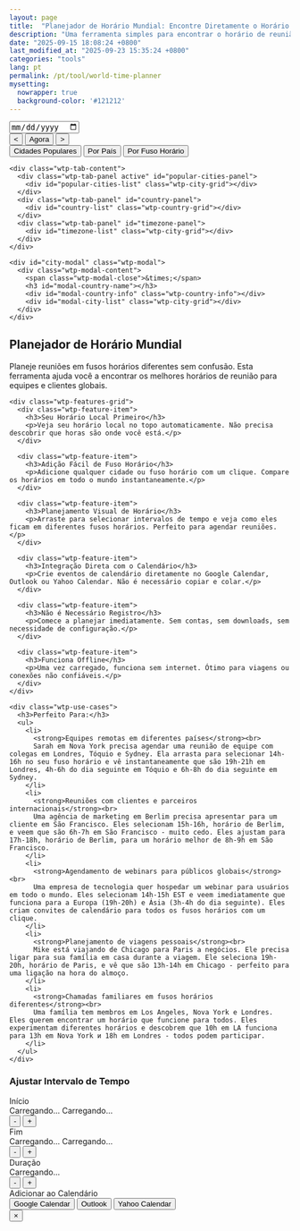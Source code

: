 ```yaml
---
layout: page
title:  "Planejador de Horário Mundial: Encontre Diretamente o Horário de Reunião Perfeito para Equipes Globais"
description: "Uma ferramenta simples para encontrar o horário de reunião perfeito em diferentes fusos horários. Selecione cidades ou fusos horários e visualize a sobreposição de horários."
date: "2025-09-15 18:08:24 +0800"
last_modified_at: "2025-09-23 15:35:24 +0800"
categories: "tools"
lang: pt
permalink: /pt/tool/world-time-planner
mysetting:
  nowrapper: true
  background-color: '#121212'
---
```


<link rel="stylesheet" href="/assets/css/world-time-planner.css?v=11">

<div id="world-time-planner-app">

  <div id="wtp-timeline-container" class="wtp-timeline-container">
    <div class="wtp-timeline-header">
      <div class="wtp-date-controls">
        <div id="wtp-date-buttons"></div>
        <input type="date" id="wtp-date-picker">
      </div>
      <div class="wtp-time-nav-controls">
        <button id="wtp-scroll-left-btn" title="Rolar para a esquerda">&lt;</button>
        <button id="wtp-now-btn" title="Ir para a hora atual">Agora</button>
        <button id="wtp-scroll-right-btn" title="Rolar para a direita">&gt;</button>
      </div>
    </div>
        <div id="wtp-scroll-container">
          <div id="wtp-rows-wrapper" style="position: relative;">
              <div id="wtp-time-rows"></div>
              <div id="wtp-time-selector" style="display: none;"></div>
          </div>
        </div>
  </div>

  <div class="wtp-selectors-container">
    <div class="wtp-tab-buttons">
      <div class="wtp-tab-btn-container">
        <button class="wtp-tab-btn active" data-tab="popular">Cidades Populares</button>
        <button class="wtp-tab-btn" data-tab="country">Por País</button>
        <button class="wtp-tab-btn" data-tab="timezone">Por Fuso Horário</button>
      </div>
    </div>
    
    <div class="wtp-tab-content">
      <div class="wtp-tab-panel active" id="popular-cities-panel">
        <div id="popular-cities-list" class="wtp-city-grid"></div>
      </div>
      <div class="wtp-tab-panel" id="country-panel">
        <div id="country-list" class="wtp-country-grid"></div>
      </div>
      <div class="wtp-tab-panel" id="timezone-panel">
        <div id="timezone-list" class="wtp-city-grid"></div>
      </div>
    </div>
    
    <div id="city-modal" class="wtp-modal">
      <div class="wtp-modal-content">
        <span class="wtp-modal-close">&times;</span>
        <h3 id="modal-country-name"></h3>
        <div id="modal-country-info" class="wtp-country-info"></div>
        <div id="modal-city-list" class="wtp-city-grid"></div>
      </div>
    </div>
  </div>

  <div class="wtp-features-section">
    <h2>Planejador de Horário Mundial</h2>
    <p class="wtp-features-intro">
      Planeje reuniões em fusos horários diferentes sem confusão. Esta ferramenta ajuda você a encontrar os melhores horários de reunião para equipes e clientes globais.
    </p>
    
    <div class="wtp-features-grid">
      <div class="wtp-feature-item">
        <h3>Seu Horário Local Primeiro</h3>
        <p>Veja seu horário local no topo automaticamente. Não precisa descobrir que horas são onde você está.</p>
      </div>
      
      <div class="wtp-feature-item">
        <h3>Adição Fácil de Fuso Horário</h3>
        <p>Adicione qualquer cidade ou fuso horário com um clique. Compare os horários em todo o mundo instantaneamente.</p>
      </div>
      
      <div class="wtp-feature-item">
        <h3>Planejamento Visual de Horário</h3>
        <p>Arraste para selecionar intervalos de tempo e veja como eles ficam em diferentes fusos horários. Perfeito para agendar reuniões.</p>
      </div>
      
      <div class="wtp-feature-item">
        <h3>Integração Direta com o Calendário</h3>
        <p>Crie eventos de calendário diretamente no Google Calendar, Outlook ou Yahoo Calendar. Não é necessário copiar e colar.</p>
      </div>
      
      <div class="wtp-feature-item">
        <h3>Não é Necessário Registro</h3>
        <p>Comece a planejar imediatamente. Sem contas, sem downloads, sem necessidade de configuração.</p>
      </div>
      
      <div class="wtp-feature-item">
        <h3>Funciona Offline</h3>
        <p>Uma vez carregado, funciona sem internet. Ótimo para viagens ou conexões não confiáveis.</p>
      </div>
    </div>
    
    <div class="wtp-use-cases">
      <h3>Perfeito Para:</h3>
      <ul>
        <li>
          <strong>Equipes remotas em diferentes países</strong><br>
          Sarah em Nova York precisa agendar uma reunião de equipe com colegas em Londres, Tóquio e Sydney. Ela arrasta para selecionar 14h-16h no seu fuso horário e vê instantaneamente que são 19h-21h em Londres, 4h-6h do dia seguinte em Tóquio e 6h-8h do dia seguinte em Sydney.
        </li>
        <li>
          <strong>Reuniões com clientes e parceiros internacionais</strong><br>
          Uma agência de marketing em Berlim precisa apresentar para um cliente em São Francisco. Eles selecionam 15h-16h, horário de Berlim, e veem que são 6h-7h em São Francisco - muito cedo. Eles ajustam para 17h-18h, horário de Berlim, para um horário melhor de 8h-9h em São Francisco.
        </li>
        <li>
          <strong>Agendamento de webinars para públicos globais</strong><br>
          Uma empresa de tecnologia quer hospedar um webinar para usuários em todo o mundo. Eles selecionam 14h-15h EST e veem imediatamente que funciona para a Europa (19h-20h) e Ásia (3h-4h do dia seguinte). Eles criam convites de calendário para todos os fusos horários com um clique.
        </li>
        <li>
          <strong>Planejamento de viagens pessoais</strong><br>
          Mike está viajando de Chicago para Paris a negócios. Ele precisa ligar para sua família em casa durante a viagem. Ele seleciona 19h-20h, horário de Paris, e vê que são 13h-14h em Chicago - perfeito para uma ligação na hora do almoço.
        </li>
        <li>
          <strong>Chamadas familiares em fusos horários diferentes</strong><br>
          Uma família tem membros em Los Angeles, Nova York e Londres. Eles querem encontrar um horário que funcione para todos. Eles experimentam diferentes horários e descobrem que 10h em LA funciona para 13h em Nova York и 18h em Londres - todos podem participar.
        </li>
      </ul>
    </div>
  </div>

  <!-- Time Range Selection Dialog -->
  <div id="wtp-range-dialog" class="wtp-range-dialog">
    <div class="wtp-range-dialog-content">
      <div class="wtp-range-dialog-body">
        <div id="wtp-range-info">
          <h3>Ajustar Intervalo de Tempo</h3>
          <div class="wtp-range-edit-container">
            <div class="wtp-range-edit-item">
              <label>Início</label>
              <div class="wtp-datetime-display">
                <span class="wtp-date-value" id="wtp-start-date-display">Carregando...</span>
                <span class="wtp-time-value" id="wtp-start-time-display">Carregando...</span>
              </div>
              <div class="wtp-btn-group">
                <button class="wtp-time-btn wtp-time-decrease" data-target="start" data-direction="decrease">-</button>
                <button class="wtp-time-btn wtp-time-increase" data-target="start" data-direction="increase">+</button>
              </div>
            </div>
            <div class="wtp-range-edit-item">
              <label>Fim</label>
              <div class="wtp-datetime-display">
                <span class="wtp-date-value" id="wtp-end-date-display">Carregando...</span>
                <span class="wtp-time-value" id="wtp-end-time-display">Carregando...</span>
              </div>
              <div class="wtp-btn-group">
                <button class="wtp-time-btn wtp-time-decrease" data-target="end" data-direction="decrease">-</button>
                <button class="wtp-time-btn wtp-time-increase" data-target="end" data-direction="increase">+</button>
              </div>
            </div>
            <div class="wtp-range-edit-item">
              <label>Duração</label>
              <div class="wtp-datetime-display">
                <span class="wtp-time-value" id="wtp-duration-display">Carregando...</span>
              </div>
              <div class="wtp-btn-group">
                <button class="wtp-time-btn wtp-time-decrease" data-target="duration" data-direction="decrease">-</button>
                <button class="wtp-time-btn wtp-time-increase" data-target="duration" data-direction="increase">+</button>
              </div>
            </div>
          </div>
        </div>
        <div class="wtp-meeting-links">
          <label class="wtp-meeting-label">Adicionar ao Calendário</label>
          <div class="wtp-meeting-buttons">
            <button class="wtp-meeting-btn" id="wtp-google-meeting-btn">
              Google Calendar
            </button>
            <button class="wtp-meeting-btn" id="wtp-outlook-meeting-btn">
              Outlook
            </button>
            <button class="wtp-meeting-btn" id="wtp-yahoo-meeting-btn">
              Yahoo Calendar
            </button>
          </div>
        </div>
        <div id="wtp-timezone-times"></div>
      </div>
      <button class="wtp-range-dialog-close">&times;</button>
    </div>
  </div>

</div>

<template id="wtp-timeline-row-template">
  <div class="wtp-timeline-row">
    <div class="wtp-timezone-info">
      <button class="wtp-remove-btn">&times;</button>
      <div class="wtp-city"></div>
      <div class="wtp-current-time"></div>
    </div>
    <div class="wtp-timeline-track">
      <div class="wtp-hover-time-label"></div>
    </div>
  </div>
</template>

<script src="/assets/js/world-time-planner-pt.js?v=11"></script>
